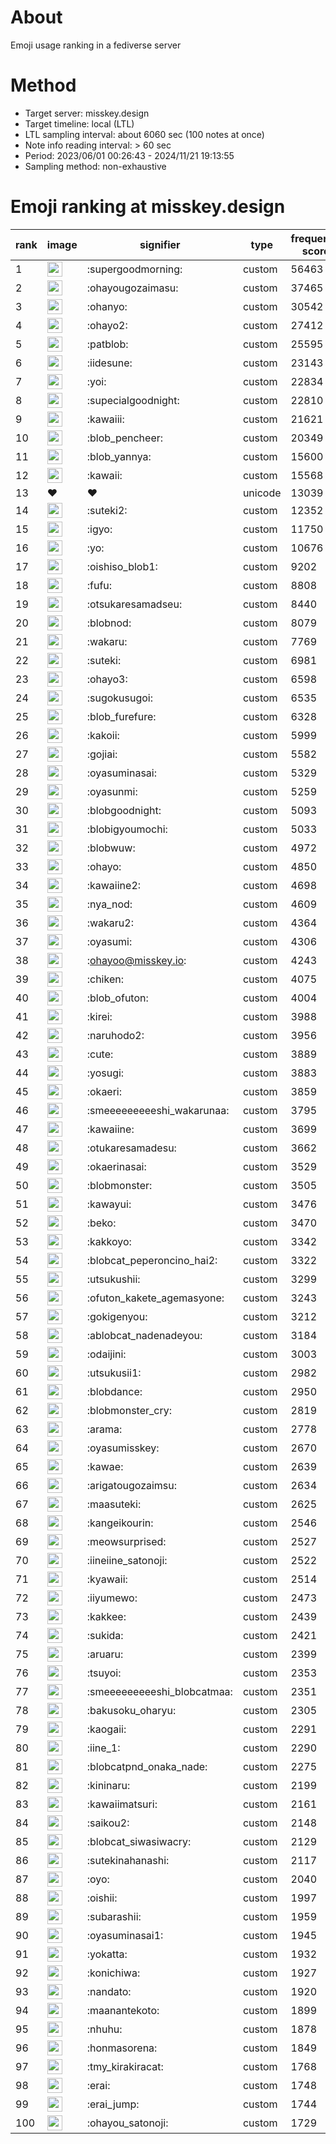 # About
Emoji usage ranking in a fediverse server

# Method
- Target server: misskey.design
- Target timeline: local (LTL)
- LTL sampling interval: about 6060 sec (100 notes at once)
- Note info reading interval: > 60 sec
- Period: 2023/06/01 00:26:43 - 2024/11/21 19:13:55 
- Sampling method: non-exhaustive

# Emoji ranking at misskey.design

|rank|image|signifier|type|frequency score|
|----|----|----|----|----|
|1|<img height="24" src="https://misskey.design/emoji/supergoodmorning.webp">|:supergoodmorning:|custom|56463|
|2|<img height="24" src="https://misskey.design/emoji/ohayougozaimasu.webp">|:ohayougozaimasu:|custom|37465|
|3|<img height="24" src="https://misskey.design/emoji/ohanyo.webp">|:ohanyo:|custom|30542|
|4|<img height="24" src="https://misskey.design/emoji/ohayo2.webp">|:ohayo2:|custom|27412|
|5|<img height="24" src="https://misskey.design/emoji/patblob.webp">|:patblob:|custom|25595|
|6|<img height="24" src="https://misskey.design/emoji/iidesune.webp">|:iidesune:|custom|23143|
|7|<img height="24" src="https://misskey.design/emoji/yoi.webp">|:yoi:|custom|22834|
|8|<img height="24" src="https://misskey.design/emoji/supecialgoodnight.webp">|:supecialgoodnight:|custom|22810|
|9|<img height="24" src="https://misskey.design/emoji/kawaiii.webp">|:kawaiii:|custom|21621|
|10|<img height="24" src="https://misskey.design/emoji/blob_pencheer.webp">|:blob_pencheer:|custom|20349|
|11|<img height="24" src="https://misskey.design/emoji/blob_yannya.webp">|:blob_yannya:|custom|15600|
|12|<img height="24" src="https://misskey.design/emoji/kawaii.webp">|:kawaii:|custom|15568|
|13|❤|❤|unicode|13039|
|14|<img height="24" src="https://misskey.design/emoji/suteki2.webp">|:suteki2:|custom|12352|
|15|<img height="24" src="https://misskey.design/emoji/igyo.webp">|:igyo:|custom|11750|
|16|<img height="24" src="https://misskey.design/emoji/yo.webp">|:yo:|custom|10676|
|17|<img height="24" src="https://misskey.design/emoji/oishiso_blob1.webp">|:oishiso_blob1:|custom|9202|
|18|<img height="24" src="https://misskey.design/emoji/fufu.webp">|:fufu:|custom|8808|
|19|<img height="24" src="https://misskey.design/emoji/otsukaresamadseu.webp">|:otsukaresamadseu:|custom|8440|
|20|<img height="24" src="https://misskey.design/emoji/blobnod.webp">|:blobnod:|custom|8079|
|21|<img height="24" src="https://misskey.design/emoji/wakaru.webp">|:wakaru:|custom|7769|
|22|<img height="24" src="https://misskey.design/emoji/suteki.webp">|:suteki:|custom|6981|
|23|<img height="24" src="https://misskey.design/emoji/ohayo3.webp">|:ohayo3:|custom|6598|
|24|<img height="24" src="https://misskey.design/emoji/sugokusugoi.webp">|:sugokusugoi:|custom|6535|
|25|<img height="24" src="https://misskey.design/emoji/blob_furefure.webp">|:blob_furefure:|custom|6328|
|26|<img height="24" src="https://misskey.design/emoji/kakoii.webp">|:kakoii:|custom|5999|
|27|<img height="24" src="https://misskey.design/emoji/gojiai.webp">|:gojiai:|custom|5582|
|28|<img height="24" src="https://misskey.design/emoji/oyasuminasai.webp">|:oyasuminasai:|custom|5329|
|29|<img height="24" src="https://misskey.design/emoji/oyasunmi.webp">|:oyasunmi:|custom|5259|
|30|<img height="24" src="https://misskey.design/emoji/blobgoodnight.webp">|:blobgoodnight:|custom|5093|
|31|<img height="24" src="https://misskey.design/emoji/blobigyoumochi.webp">|:blobigyoumochi:|custom|5033|
|32|<img height="24" src="https://misskey.design/emoji/blobwuw.webp">|:blobwuw:|custom|4972|
|33|<img height="24" src="https://misskey.design/emoji/ohayo.webp">|:ohayo:|custom|4850|
|34|<img height="24" src="https://misskey.design/emoji/kawaiine2.webp">|:kawaiine2:|custom|4698|
|35|<img height="24" src="https://misskey.design/emoji/nya_nod.webp">|:nya_nod:|custom|4609|
|36|<img height="24" src="https://misskey.design/emoji/wakaru2.webp">|:wakaru2:|custom|4364|
|37|<img height="24" src="https://misskey.design/emoji/oyasumi.webp">|:oyasumi:|custom|4306|
|38|<img height="24" src="https://misskey.design/emoji/ohayoo.webp">|:ohayoo@misskey.io:|custom|4243|
|39|<img height="24" src="https://misskey.design/emoji/chiken.webp">|:chiken:|custom|4075|
|40|<img height="24" src="https://misskey.design/emoji/blob_ofuton.webp">|:blob_ofuton:|custom|4004|
|41|<img height="24" src="https://misskey.design/emoji/kirei.webp">|:kirei:|custom|3988|
|42|<img height="24" src="https://misskey.design/emoji/naruhodo2.webp">|:naruhodo2:|custom|3956|
|43|<img height="24" src="https://misskey.design/emoji/cute.webp">|:cute:|custom|3889|
|44|<img height="24" src="https://misskey.design/emoji/yosugi.webp">|:yosugi:|custom|3883|
|45|<img height="24" src="https://misskey.design/emoji/okaeri.webp">|:okaeri:|custom|3859|
|46|<img height="24" src="https://misskey.design/emoji/smeeeeeeeeeshi_wakarunaa.webp">|:smeeeeeeeeeshi_wakarunaa:|custom|3795|
|47|<img height="24" src="https://misskey.design/emoji/kawaiine.webp">|:kawaiine:|custom|3699|
|48|<img height="24" src="https://misskey.design/emoji/otukaresamadesu.webp">|:otukaresamadesu:|custom|3662|
|49|<img height="24" src="https://misskey.design/emoji/okaerinasai.webp">|:okaerinasai:|custom|3529|
|50|<img height="24" src="https://misskey.design/emoji/blobmonster.webp">|:blobmonster:|custom|3505|
|51|<img height="24" src="https://misskey.design/emoji/kawayui.webp">|:kawayui:|custom|3476|
|52|<img height="24" src="https://misskey.design/emoji/beko.webp">|:beko:|custom|3470|
|53|<img height="24" src="https://misskey.design/emoji/kakkoyo.webp">|:kakkoyo:|custom|3342|
|54|<img height="24" src="https://misskey.design/emoji/blobcat_peperoncino_hai2.webp">|:blobcat_peperoncino_hai2:|custom|3322|
|55|<img height="24" src="https://misskey.design/emoji/utsukushii.webp">|:utsukushii:|custom|3299|
|56|<img height="24" src="https://misskey.design/emoji/ofuton_kakete_agemasyone.webp">|:ofuton_kakete_agemasyone:|custom|3243|
|57|<img height="24" src="https://misskey.design/emoji/gokigenyou.webp">|:gokigenyou:|custom|3212|
|58|<img height="24" src="https://misskey.design/emoji/ablobcat_nadenadeyou.webp">|:ablobcat_nadenadeyou:|custom|3184|
|59|<img height="24" src="https://misskey.design/emoji/odaijini.webp">|:odaijini:|custom|3003|
|60|<img height="24" src="https://misskey.design/emoji/utsukusii1.webp">|:utsukusii1:|custom|2982|
|61|<img height="24" src="https://misskey.design/emoji/blobdance.webp">|:blobdance:|custom|2950|
|62|<img height="24" src="https://misskey.design/emoji/blobmonster_cry.webp">|:blobmonster_cry:|custom|2819|
|63|<img height="24" src="https://misskey.design/emoji/arama.webp">|:arama:|custom|2778|
|64|<img height="24" src="https://misskey.design/emoji/oyasumisskey.webp">|:oyasumisskey:|custom|2670|
|65|<img height="24" src="https://misskey.design/emoji/kawae.webp">|:kawae:|custom|2639|
|66|<img height="24" src="https://misskey.design/emoji/arigatougozaimsu.webp">|:arigatougozaimsu:|custom|2634|
|67|<img height="24" src="https://misskey.design/emoji/maasuteki.webp">|:maasuteki:|custom|2625|
|68|<img height="24" src="https://misskey.design/emoji/kangeikourin.webp">|:kangeikourin:|custom|2546|
|69|<img height="24" src="https://misskey.design/emoji/meowsurprised.webp">|:meowsurprised:|custom|2527|
|70|<img height="24" src="https://misskey.design/emoji/iineiine_satonoji.webp">|:iineiine_satonoji:|custom|2522|
|71|<img height="24" src="https://misskey.design/emoji/kyawaii.webp">|:kyawaii:|custom|2514|
|72|<img height="24" src="https://misskey.design/emoji/iiyumewo.webp">|:iiyumewo:|custom|2473|
|73|<img height="24" src="https://misskey.design/emoji/kakkee.webp">|:kakkee:|custom|2439|
|74|<img height="24" src="https://misskey.design/emoji/sukida.webp">|:sukida:|custom|2421|
|75|<img height="24" src="https://misskey.design/emoji/aruaru.webp">|:aruaru:|custom|2399|
|76|<img height="24" src="https://misskey.design/emoji/tsuyoi.webp">|:tsuyoi:|custom|2353|
|77|<img height="24" src="https://misskey.design/emoji/smeeeeeeeeeshi_blobcatmaa.webp">|:smeeeeeeeeeshi_blobcatmaa:|custom|2351|
|78|<img height="24" src="https://misskey.design/emoji/bakusoku_oharyu.webp">|:bakusoku_oharyu:|custom|2305|
|79|<img height="24" src="https://misskey.design/emoji/kaogaii.webp">|:kaogaii:|custom|2291|
|80|<img height="24" src="https://misskey.design/emoji/iine_1.webp">|:iine_1:|custom|2290|
|81|<img height="24" src="https://misskey.design/emoji/blobcatpnd_onaka_nade.webp">|:blobcatpnd_onaka_nade:|custom|2275|
|82|<img height="24" src="https://misskey.design/emoji/kininaru.webp">|:kininaru:|custom|2199|
|83|<img height="24" src="https://misskey.design/emoji/kawaiimatsuri.webp">|:kawaiimatsuri:|custom|2161|
|84|<img height="24" src="https://misskey.design/emoji/saikou2.webp">|:saikou2:|custom|2148|
|85|<img height="24" src="https://misskey.design/emoji/blobcat_siwasiwacry.webp">|:blobcat_siwasiwacry:|custom|2129|
|86|<img height="24" src="https://misskey.design/emoji/sutekinahanashi.webp">|:sutekinahanashi:|custom|2117|
|87|<img height="24" src="https://misskey.design/emoji/oyo.webp">|:oyo:|custom|2040|
|88|<img height="24" src="https://misskey.design/emoji/oishii.webp">|:oishii:|custom|1997|
|89|<img height="24" src="https://misskey.design/emoji/subarashii.webp">|:subarashii:|custom|1959|
|90|<img height="24" src="https://misskey.design/emoji/oyasuminasai1.webp">|:oyasuminasai1:|custom|1945|
|91|<img height="24" src="https://misskey.design/emoji/yokatta.webp">|:yokatta:|custom|1932|
|92|<img height="24" src="https://misskey.design/emoji/konichiwa.webp">|:konichiwa:|custom|1927|
|93|<img height="24" src="https://misskey.design/emoji/nandato.webp">|:nandato:|custom|1920|
|94|<img height="24" src="https://misskey.design/emoji/maanantekoto.webp">|:maanantekoto:|custom|1899|
|95|<img height="24" src="https://misskey.design/emoji/nhuhu.webp">|:nhuhu:|custom|1878|
|96|<img height="24" src="https://misskey.design/emoji/honmasorena.webp">|:honmasorena:|custom|1849|
|97|<img height="24" src="https://misskey.design/emoji/tmy_kirakiracat.webp">|:tmy_kirakiracat:|custom|1768|
|98|<img height="24" src="https://misskey.design/emoji/erai.webp">|:erai:|custom|1748|
|99|<img height="24" src="https://misskey.design/emoji/erai_jump.webp">|:erai_jump:|custom|1744|
|100|<img height="24" src="https://misskey.design/emoji/ohayou_satonoji.webp">|:ohayou_satonoji:|custom|1729|
